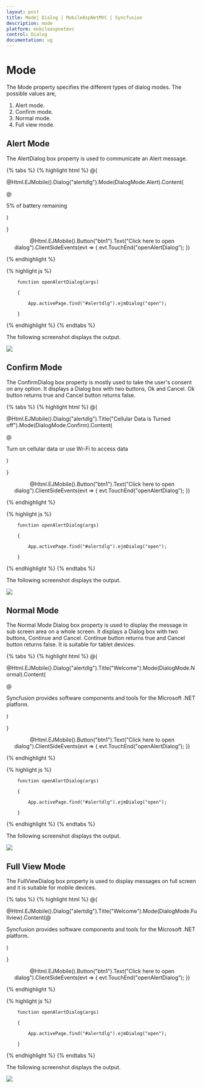 ```yaml
---
layout: post
title: Mode| Dialog | MobileAspNetMVC | Syncfusion
description: mode
platform: mobileaspnetmvc
control: Dialog
documentation: ug
---
```


# Mode

The Mode property specifies the different types of dialog modes. The possible values are, 

1. Alert mode. 
2. Confirm mode.
3. Normal mode.
4. Full view mode.

## Alert Mode


The AlertDialog box property is used to communicate an Alert message.

{% tabs %}
{% highlight html %}
@{

@Html.EJMobile().Dialog("alertdlg").Mode(DialogMode.Alert).Content(

@<div>

5% of battery remaining

</div>)

}



<div style="text-align: center">

@Html.EJMobile().Button("btn1").Text("Click here to open dialog").ClientSideEvents(evt => { evt.TouchEnd("openAlertDialog"); })

</div>
{% endhighlight %}

{% highlight js %}




        function openAlertDialog(args)

        {

            App.activePage.find("#alertdlg").ejmDialog("open");

        }
{% endhighlight %}
{% endtabs %}

The following screenshot displays the output.

![](Mode_images/Mode_img1.png)


## Confirm Mode

The ConfirmDialog box property is mostly used to take the user's consent on any option. It displays a Dialog box with two buttons, Ok and Cancel. Ok button returns true and Cancel button returns false.

{% tabs %}
{% highlight html %}
@{

@Html.EJMobile().Dialog("alertdlg").Title("Cellular Data is Turned off").Mode(DialogMode.Confirm).Content(

@<div>

Turn on cellular data or use Wi-Fi to access data

</div>)

}



<div style="text-align: center">

@Html.EJMobile().Button("btn1").Text("Click here to open dialog").ClientSideEvents(evt => { evt.TouchEnd("openAlertDialog"); })

</div>
{% endhighlight %}

{% highlight js %}




        function openAlertDialog(args)

        {

            App.activePage.find("#alertdlg").ejmDialog("open");

        }
{% endhighlight %}
{% endtabs %}

The following screenshot displays the output.

![](Mode_images/Mode_img2.png)


## Normal Mode

The Normal Mode Dialog box property is used to display the message in sub screen area on a whole screen. It displays a Dialog box with two buttons, Continue and Cancel. Continue button returns true and Cancel button returns false. It is suitable for tablet devices.

{% tabs %}
{% highlight html %}
@{

@Html.EJMobile().Dialog("alertdlg").Title("Welcome").Mode(DialogMode.Normal).Content(

@<div>

Syncfusion provides software components and tools for the Microsoft .NET platform.

</div>)

}



<div style="text-align: center">

@Html.EJMobile().Button("btn1").Text("Click here to open dialog").ClientSideEvents(evt => { evt.TouchEnd("openAlertDialog"); })

</div>
{% endhighlight %}

{% highlight js %}




        function openAlertDialog(args)

        {

            App.activePage.find("#alertdlg").ejmDialog("open");

        }
{% endhighlight %}
{% endtabs %}

The following screenshot displays the output.

![](Mode_images/Mode_img3.png)


## Full View Mode

The FullViewDialog box property is used to display messages on full screen and it is suitable for mobile devices.

{% tabs %}
{% highlight html %}
@{

@Html.EJMobile().Dialog("alertdlg").Title("Welcome").Mode(DialogMode.Fullview).Content(@<div>

Syncfusion provides software components and tools for the Microsoft .NET platform.

</div>)

}



<div style="text-align: center">

@Html.EJMobile().Button("btn1").Text("Click here to open dialog").ClientSideEvents(evt => { evt.TouchEnd("openAlertDialog"); })

</div>
{% endhighlight %}

{% highlight js %}




        function openAlertDialog(args)

        {

            App.activePage.find("#alertdlg").ejmDialog("open");

        }
{% endhighlight %}
{% endtabs %}

The following screenshot displays the output.

![](Mode_images/Mode_img4.png)


